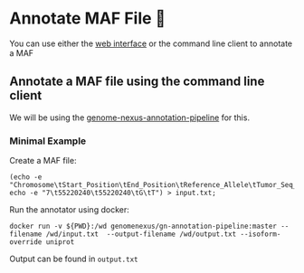 # Annotate MAF File 📄

You can use either the [web interface](https://www.cbioportal.org/mutation_mapper) or the command line client to annotate a MAF

## Annotate a MAF file using the command line client
We will be using the [genome-nexus-annotation-pipeline](https://github.com/genome-nexus/genome-nexus-annotation-pipeline/pulls) for this.

### Minimal Example
Create a MAF file:
```
(echo -e "Chromosome\tStart_Position\tEnd_Position\tReference_Allele\tTumor_Seq_Allele1"; echo -e "7\t55220240\t55220240\tG\tT") > input.txt;
```

Run the annotator using docker:
```
docker run -v ${PWD}:/wd genomenexus/gn-annotation-pipeline:master --filename /wd/input.txt  --output-filename /wd/output.txt --isoform-override uniprot
```

Output can be found in `output.txt`
